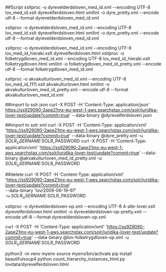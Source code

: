 
##Script
xsltproc -o dyrevelderdsloven_med_id.xml --encoding UTF-8 lov_med_id.xslt dyrevelferdsloven.html
xmllint -o dyre_pretty.xml --encode utf-8 --format dyrevelderdsloven_med_id.xml

xsltproc -o dyrevelderdsloven_med_id.xml --encoding UTF-8 lov_med_id.xslt dyrevelferdsloven.html
xmllint -o dyre_pretty.xml --encode utf-8 --format dyrevelderdsloven_med_id.xml

xsltproc -o dyrevelderdsloven_med_id.xml --encoding UTF-8 lov_med_id_hieraki.xslt dyrevelferdsloven.html
xsltproc -o folketrygdloven_med_id.xml --encoding UTF-8 lov_med_id_hieraki.xslt folketrygdloven.html
xmllint -o folketrygdloven_med_id_pretty.xml --encode utf-8 --format folketrygdloven_med_id.xml

xsltproc -o akvakulturloven_med_id.xml  --encoding UTF-8 lov_med_id_1111.xslt akvakulturloven.html
xmllint -o akvakulturloven_med_id_pretty.xml --encode utf-8 --format akvakulturloven_med_id.xml


##import to solr json
curl -X POST -H 'Content-Type: application/json' https://ss929090-2ape21mx-eu-west-1-aws.searchstax.com/solr/juridika-lover-test/update?commit=true' --data-binary @dyrevelferdsloven.json

##import to solr xml
curl -X POST -H 'Content-Type: application/xml' 'https://ss929090-2ape21mx-eu-west-1-aws.searchstax.com/solr/juridika-lover-test/update?commit=true' --data-binary @dyre_pretty.xml -u $SOLR_USERNAME:$SOLR_PASSWORD
curl -X POST -H 'Content-Type: application/xml' 'https://ss929090-2ape21mx-eu-west-1-aws.searchstax.com/solr/juridika-lover-test/update?commit=true' --data-binary @akvakulturloven_med_id_pretty.xml -u $SOLR_USERNAME:$SOLR_PASSWORD

##delete
curl -X POST -H 'Content-Type: application/xml' 'https://ss929090-2ape21mx-eu-west-1-aws.searchstax.com/solr/juridika-lover-test/update?commit=true' \
--data-binary '<delete><id>lov/2009-06-19-97</id></delete>' \
-u $SOLR_USERNAME:$SOLR_PASSWORD


xsltproc -o dyrevelderdsloven-op.xml --encoding UTF-8 4-alle-lover.xslt dyrevelferdsloven.html
xmllint -o dyrevelderdsloven-op-pretty.xml --encode utf-8 --format dyrevelderdsloven-op.xml

curl -X POST -H 'Content-Type: application/xml' 'https://ss929090-2ape21mx-eu-west-1-aws.searchstax.com/solr/juridika-lover-test/update?commit=true' --data-binary @lov-folketrygdloven-op.xml -u $SOLR_USERNAME:$SOLR_PASSWORD

python3 -m venv myenv
source myenv/bin/activate
pip install beautifulsoup4
python count_hierarchy_instances_html.py lovdata/dyrevelferdsloven.html
